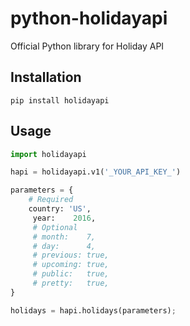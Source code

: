 # python-holidayapi
Official Python library for Holiday API

## Installation

```shell
pip install holidayapi
```

## Usage

```python
import holidayapi

hapi = holidayapi.v1('_YOUR_API_KEY_')

parameters = {
    # Required
    country: 'US',
     year:    2016,
     # Optional
     # month:    7,
     # day:      4,
     # previous: true,
     # upcoming: true,
     # public:   true,
     # pretty:   true,
}

holidays = hapi.holidays(parameters);
```
